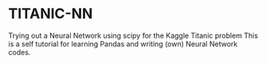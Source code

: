 # TITANIC-NN
Trying out a Neural Network using scipy for the Kaggle Titanic problem 
This is a self tutorial for learning Pandas and writing (own) Neural Network codes.
